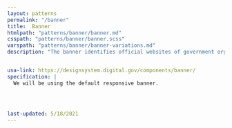 ```yaml
---
layout: patterns
permalink: "/banner"
title:  Banner
htmlpath: "patterns/banner/banner.md"
csspath: "patterns/banner/banner.scss"
varspath: "patterns/banner/banner-variations.md"
description: "The banner identifies official websites of government organizations in the United States. It also helps visitors understand how to tell that a website is both official and secure."


usa-link: https://designsystem.digital.gov/components/banner/
specification: |
  We will be using the default responsive banner.




last-updated: 5/18/2021
---
```

<!--- if extra information is needed for this pattern, write here in Markdown. -->
<!--- to learn markdown format go to https://docs.github.com/en/github/writing-on-github/basic-writing-and-formatting-syntax -->


